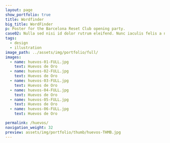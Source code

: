 ```yaml
---
layout: page
show_portfolio: true
title: Wordfinder
big_title: WordFinder
p: Poster for the Barcelona Reset Club opening party.
case02: Nulla sed nisi id dolor rutrum eleifend. Nunc iaculis felis a nisi cursus aliquam. Nulla ac placerat velit, sed lobortis metus. Vestibulum ac scelerisque dolor. Interdum et malesuada fames ac ante ipsum primis in faucibus. Sed iaculis iaculis ipsum id congue. Pellentesque pharetra diam ac lectus semper facilisis. Curabitur ornare ornare iaculis. Suspendisse placerat sem a ligula tristique, ut accumsan risus accumsan. Sed ipsum eros, laoreet pulvinar lacinia nec, auctor nec ipsum.
tags:
  - design
  - illustration
image_path: ../assets/img/portfolio/full/
images:
  - name: huevos-01-FULL.jpg
    text: Huevos de Oro
  - name: huevos-02-FULL.jpg
    text: Huevos de Oro
  - name: huevos-03-FULL.jpg
    text: Huevos de Oro
  - name: huevos-04-FULL.jpg
    text: Huevos de Oro
  - name: huevos-05-FULL.jpg
    text: Huevos de Oro
  - name: huevos-06-FULL.jpg
    text: Huevos de Oro

permalink: /huevos/
navigation_weight: 32
preview: assets/img/portfolio/thumb/huevos-THMB.jpg
---
```

